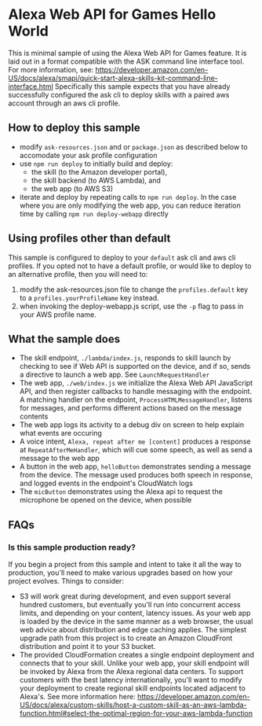 # Alexa Web API for Games Hello World

This is minimal sample of using the Alexa Web API for Games feature. It is laid out in a format compatible with the ASK command line interface tool. For more information, see: https://developer.amazon.com/en-US/docs/alexa/smapi/quick-start-alexa-skills-kit-command-line-interface.html Specifically this sample expects that you have already successfully configured the ask cli to deploy skills with a paired aws account through an aws cli profile.

## How to deploy this sample
- modify `ask-resources.json` and or `package.json` as described below to accomodate your ask profile configuration
- use `npm run deploy` to initially build and deploy:
  - the skill (to the Amazon developer portal), 
  - the skill backend (to AWS Lambda), and 
  - the web app (to AWS S3)
- iterate and deploy by repeating calls to `npm run deploy`. In the case where you are only modifying the web app, you can reduce iteration time by calling `npm run deploy-webapp` directly

## Using profiles other than default
This sample is configured to deploy to your `default` ask cli and aws cli profiles. If you opted not to have a default profile, or would like to deploy to an alternative profile, then you will need to:
1. modify the ask-resources.json file to change the `profiles.default` key to a `profiles.yourProfileName` key instead.
2. when invoking the deploy-webapp.js script, use the `-p` flag to pass in your AWS profile name.

## What the sample does
- The skill endpoint, `./lambda/index.js`, responds to skill launch by checking to see if Web API is supported on the device, and if so, sends a directive to launch a web app. See `LaunchRequestHandler`
- The web app, `./web/index.js` we initialize the Alexa Web API JavaScript API, and then register callbacks to handle messaging with the endpoint. A matching handler on the endpoint, `ProcessHTMLMessageHandler`, listens for messages, and performs different actions based on the message contents
- The web app logs its activity to a debug div on screen to help explain what events are occuring
- A voice intent, `Alexa, repeat after me [content]` produces a response at `RepeatAfterMeHandler`, which will cue some speech, as well as send a message to the web app 
- A button in the web app, `helloButton` demonstrates sending a message from the device. The message used produces both speech in response, and logged events in the endpoint's CloudWatch logs
- The `micButton` demonstrates using the Alexa api to request the microphone be opened on the device, when possible

## FAQs

### Is this sample production ready?

If you begin a project from this sample and intent to take it all the way to production, you'll need to make various upgrades based on how your project evolves. Things to consider:
* S3 will work great during development, and even support several hundred customers, but eventually you'll run into concurrent access limits, and depending on your content, latency issues. As your web app is loaded by the device in the same manner as a web browser, the usual web advice about distribution and edge caching applies. The simplest upgrade path from this project is to create an Amazon CloudFront distribution and point it to your S3 bucket.
* The provided CloudFormation creates a single endpoint deployment and connects that to your skill. Unlike your web app, your skill endpoint will be invoked by Alexa from the Alexa regional data centers. To support customers with the best latency internationally, you'll want to modify your deployment to create regional skill endpoints located adjacent to Alexa's. See more information here: https://developer.amazon.com/en-US/docs/alexa/custom-skills/host-a-custom-skill-as-an-aws-lambda-function.html#select-the-optimal-region-for-your-aws-lambda-function 